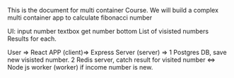 This is the document for multi container Course. 
We will build a complex multi container app to calculate fibonacci number

UI: 
input number textbox   get number bottom
List of visisted numbers
Results for each. 

User => React APP (client)=> Express Server (server) => 
1 Postgres DB, save new visisted number. 
2 Redis server, catch result for visited number <=> Node js worker (worker) if income number is new. 